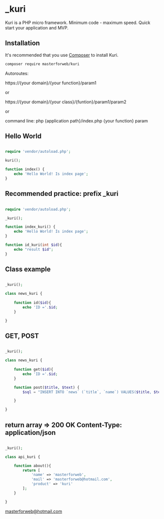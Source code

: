# _kuri

Kuri is a PHP micro framework. Minimum code - maximum speed. Quick start your application and MVP.

## Installation

It's recommended that you use [Composer](https://getcomposer.org/) to install Kuri.

```bash
composer require masterforweb/kuri
```

Autoroutes:

https://{your domain}/{your function}/param1

or

https://{your domain}/{your class}/{funtion}/param1/param2

or

command line:
php {application path}/index.php {your function} param


 
## Hello World

```php

require 'vendor/autoload.php';

kuri();

function index() {
	echo 'Hello World! Is index page';	
}
```


## Recommended practice: prefix _kuri

```php

require 'vendor/autoload.php';

_kuri();

function index_kuri() {
	echo 'Hello World! Is index page';	
}

function id_kuri(int $id){
	echo "result $id";
}

```

## Class example

```php

_kuri();

class news_kuri {
	
	function id($id){
		echo 'ID ='.$id;
	}

}

```


## GET, POST

```php

_kuri();

class news_kuri {
	
	function get($id){
		echo 'ID ='.$id;
	}

	function post($title, $text) {
		$sql = "INSERT INTO `news` (`title`, `name`) VALUES($title, $text);";

	}

}

```


## return array => 200 OK Content-Type: application/json

```php

_kuri();

class api_kuri {

	function about(){
		return [
			'name' => 'masterforweb',
			'mail' => 'masterforweb@hotmail.com',
			'product' => 'kuri'
		];
	}

}

```


masterforweb@hotmail.com
